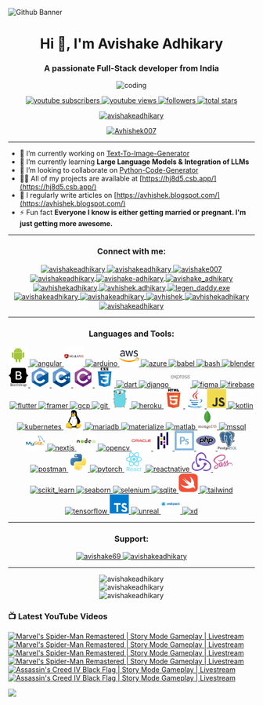 ![Github Banner](https://github.com/AvishakeAdhikary/AvishakeAdhikary/assets/32614982/1c6eff4c-f429-4981-a5a9-e01a91d51dd4)

<h1 align="center">Hi 👋, I'm Avishake Adhikary</h1>
<h3 align="center">A passionate Full-Stack developer from India</h3>
<p align="center">
  <img alt="coding" width="400" src="https://media.tenor.com/YNqsJbmb_yMAAAAd/coding.gif">
</p>
<p align="center">
  <a href="https://www.youtube.com/@avishakeadhikary?sub_confirmation=1">
    <img alt="youtube subscribers" title="Subscribe to my YouTube channel" src="https://custom-icon-badges.demolab.com/youtube/channel/subscribers/UCyrsEA1N5eD68A554dIK17A?color=%23E05D44&label=SUBSCRIBE&logo=video&logoColor=white&style=for-the-badge&labelColor=CE4630" />
  </a>
  <a href="https://www.youtube.com/@avishakeadhikary">
    <img alt="youtube views" title="YouTube Views" src="https://custom-icon-badges.demolab.com/youtube/channel/views/UCyrsEA1N5eD68A554dIK17A?color=%23E1AD0E&logo=eye&logoColor=white&style=for-the-badge&labelColor=C79600" />
  </a>
  <a href="https://github.com/AvishakeAdhikary?tab=followers">
    <img alt="followers" title="Follow me on Github" src="https://custom-icon-badges.demolab.com/github/followers/AvishakeAdhikary?color=236ad3&labelColor=1155ba&style=for-the-badge&logo=person-add&label=Follow&logoColor=white" />
  </a>
  <a href="https://github.com/AvishakeAdhikary?tab=repositories&sort=stargazers">
    <img alt="total stars" title="Total stars on GitHub" src="https://custom-icon-badges.demolab.com/github/stars/AvishakeAdhikary?color=55960c&style=for-the-badge&labelColor=488207&logo=star" />
  </a>
</p>
<p align="center">
  <a href="https://github.com/AvishakeAdhikary">
    <img src="https://github-profile-trophy.vercel.app/?username=avishakeadhikary&theme=onedark" alt="avishakeadhikary"/>
  </a>
</p>
<p align="center">
  <a href="https://twitter.com/Avhishek007" target="blank">
    <img src="https://img.shields.io/twitter/follow/Avhishek007?logo=twitter&style=for-the-badge" alt="Avhishek007" />
  </a>
</p> 
<hr>

- 🔭 I’m currently working on [Text-To-Image-Generator](https://github.com/AvishakeAdhikary/Text-To-Image-Generator) 
- 🌱 I’m currently learning **Large Language Models & Integration of LLMs** 
- 👯 I’m looking to collaborate on [Python-Code-Generator](https://github.com/AvishakeAdhikary/Python-Code-Generator) 
- 👨‍💻 All of my projects are available at [https://hj8d5.csb.app/](https://hj8d5.csb.app/) 
- 📝 I regularly write articles on [https://avhishek.blogspot.com/](https://avhishek.blogspot.com/) 
- ⚡ Fun fact **Everyone I know is either getting married or pregnant. I'm just getting more awesome.** 

<hr>
<h3 align="center">Connect with me:</h3>
<p align="center">
  <a href="https://codepen.io/avishakeadhikary" target="blank">
    <img align="center" src="https://raw.githubusercontent.com/rahuldkjain/github-profile-readme-generator/master/src/images/icons/Social/codepen.svg" alt="avishakeadhikary" height="30" width="40" />
  </a>
  <a href="https://dev.to/avishakeadhikary" target="blank">
    <img align="center" src="https://raw.githubusercontent.com/rahuldkjain/github-profile-readme-generator/master/src/images/icons/Social/devto.svg" alt="avishakeadhikary" height="30" width="40" />
  </a>
  <a href="https://twitter.com/Avhishek007" target="blank">
    <img align="center" src="https://raw.githubusercontent.com/rahuldkjain/github-profile-readme-generator/master/src/images/icons/Social/twitter.svg" alt="avishake007" height="30" width="40" />
  </a>
  <a href="https://linkedin.com/in/avishakeadhikary" target="blank">
    <img align="center" src="https://raw.githubusercontent.com/rahuldkjain/github-profile-readme-generator/master/src/images/icons/Social/linked-in-alt.svg" alt="avishakeadhikary" height="30" width="40" />
  </a>
  <a href="https://stackoverflow.com/users/10955679/avishake-adhikary" target="blank">
    <img align="center" src="https://raw.githubusercontent.com/rahuldkjain/github-profile-readme-generator/master/src/images/icons/Social/stack-overflow.svg" alt="avishake-adhikary" height="30" width="40" />
  </a>
  <a href="https://codesandbox.com/avishake_adhikary" target="blank">
    <img align="center" src="https://raw.githubusercontent.com/rahuldkjain/github-profile-readme-generator/master/src/images/icons/Social/codesandbox.svg" alt="avishake_adhikary" height="30" width="40" />
  </a>
  <a href="https://kaggle.com/avhishekadhikary" target="blank">
    <img align="center" src="https://raw.githubusercontent.com/rahuldkjain/github-profile-readme-generator/master/src/images/icons/Social/kaggle.svg" alt="avhishekadhikary" height="30" width="40" />
  </a>
  <a href="https://fb.com/avhishek.adhikary" target="blank">
    <img align="center" src="https://raw.githubusercontent.com/rahuldkjain/github-profile-readme-generator/master/src/images/icons/Social/facebook.svg" alt="avhishek.adhikary" height="30" width="40" />
  </a>
  <a href="https://instagram.com/legen_daddy.exe" target="blank">
    <img align="center" src="https://raw.githubusercontent.com/rahuldkjain/github-profile-readme-generator/master/src/images/icons/Social/instagram.svg" alt="legen_daddy.exe" height="30" width="40" />
  </a>
  <a href="https://dribbble.com/avishakeadhikary" target="blank">
    <img align="center" src="https://raw.githubusercontent.com/rahuldkjain/github-profile-readme-generator/master/src/images/icons/Social/dribbble.svg" alt="avishakeadhikary" height="30" width="40" />
  </a>
  <a href="https://www.youtube.com/c/avishakeadhikary" target="blank">
    <img align="center" src="https://raw.githubusercontent.com/rahuldkjain/github-profile-readme-generator/master/src/images/icons/Social/youtube.svg" alt="avishakeadhikary" height="30" width="40" />
  </a>
  <a href="https://www.codechef.com/users/avhishek" target="blank">
    <img align="center" src="https://cdn.jsdelivr.net/npm/simple-icons@3.1.0/icons/codechef.svg" alt="avhishek" height="30" width="40" />
  </a>
  <a href="https://www.hackerrank.com/avhishekadhikary" target="blank">
    <img align="center" src="https://raw.githubusercontent.com/rahuldkjain/github-profile-readme-generator/master/src/images/icons/Social/hackerrank.svg" alt="avhishekadhikary" height="30" width="40" />
  </a>
  <a href="https://auth.geeksforgeeks.org/user/avishakeadhikary" target="blank">
    <img align="center" src="https://raw.githubusercontent.com/rahuldkjain/github-profile-readme-generator/master/src/images/icons/Social/geeks-for-geeks.svg" alt="avishakeadhikary" height="30" width="40" />
  </a>
</p>
<hr>
<h3 align="center">Languages and Tools:</h3>
<p align="center">
  <a href="https://developer.android.com" target="_blank" rel="noreferrer">
    <img src="https://raw.githubusercontent.com/devicons/devicon/master/icons/android/android-original-wordmark.svg" alt="android" width="40" height="40" />
  </a>
  <a href="https://angular.io" target="_blank" rel="noreferrer">
    <img src="https://angular.io/assets/images/logos/angular/angular.svg" alt="angular" width="40" height="40" />
  </a>
  <a href="https://angular.io" target="_blank" rel="noreferrer">
    <img src="https://raw.githubusercontent.com/devicons/devicon/master/icons/angularjs/angularjs-original-wordmark.svg" alt="angularjs" width="40" height="40" />
  </a>
  <a href="https://www.arduino.cc/" target="_blank" rel="noreferrer">
    <img src="https://cdn.worldvectorlogo.com/logos/arduino-1.svg" alt="arduino" width="40" height="40" />
  </a>
  <a href="https://aws.amazon.com" target="_blank" rel="noreferrer">
    <img src="https://raw.githubusercontent.com/devicons/devicon/master/icons/amazonwebservices/amazonwebservices-original-wordmark.svg" alt="aws" width="40" height="40" />
  </a>
  <a href="https://azure.microsoft.com/en-in/" target="_blank" rel="noreferrer">
    <img src="https://www.vectorlogo.zone/logos/microsoft_azure/microsoft_azure-icon.svg" alt="azure" width="40" height="40" />
  </a>
  <a href="https://babeljs.io/" target="_blank" rel="noreferrer">
    <img src="https://www.vectorlogo.zone/logos/babeljs/babeljs-icon.svg" alt="babel" width="40" height="40" />
  </a>
  <a href="https://www.gnu.org/software/bash/" target="_blank" rel="noreferrer">
    <img src="https://www.vectorlogo.zone/logos/gnu_bash/gnu_bash-icon.svg" alt="bash" width="40" height="40" />
  </a>
  <a href="https://www.blender.org/" target="_blank" rel="noreferrer">
    <img src="https://download.blender.org/branding/community/blender_community_badge_white.svg" alt="blender" width="40" height="40" />
  </a>
  <a href="https://getbootstrap.com" target="_blank" rel="noreferrer">
    <img src="https://raw.githubusercontent.com/devicons/devicon/master/icons/bootstrap/bootstrap-plain-wordmark.svg" alt="bootstrap" width="40" height="40" />
  </a>
  <a href="https://www.cprogramming.com/" target="_blank" rel="noreferrer">
    <img src="https://raw.githubusercontent.com/devicons/devicon/master/icons/c/c-original.svg" alt="c" width="40" height="40" />
  </a>
  <a href="https://www.w3schools.com/cpp/" target="_blank" rel="noreferrer">
    <img src="https://raw.githubusercontent.com/devicons/devicon/master/icons/cplusplus/cplusplus-original.svg" alt="cplusplus" width="40" height="40" />
  </a>
  <a href="https://www.w3schools.com/cs/" target="_blank" rel="noreferrer">
    <img src="https://raw.githubusercontent.com/devicons/devicon/master/icons/csharp/csharp-original.svg" alt="csharp" width="40" height="40" />
  </a>
  <a href="https://www.w3schools.com/css/" target="_blank" rel="noreferrer">
    <img src="https://raw.githubusercontent.com/devicons/devicon/master/icons/css3/css3-original-wordmark.svg" alt="css3" width="40" height="40" />
  </a>
  <a href="https://dart.dev" target="_blank" rel="noreferrer">
    <img src="https://www.vectorlogo.zone/logos/dartlang/dartlang-icon.svg" alt="dart" width="40" height="40" />
  </a>
  <a href="https://www.djangoproject.com/" target="_blank" rel="noreferrer">
    <img src="https://cdn.worldvectorlogo.com/logos/django.svg" alt="django" width="40" height="40" />
  </a>
  <a href="https://expressjs.com" target="_blank" rel="noreferrer">
    <img src="https://raw.githubusercontent.com/devicons/devicon/master/icons/express/express-original-wordmark.svg" alt="express" width="40" height="40" />
  </a>
  <a href="https://www.figma.com/" target="_blank" rel="noreferrer">
    <img src="https://www.vectorlogo.zone/logos/figma/figma-icon.svg" alt="figma" width="40" height="40" />
  </a>
  <a href="https://firebase.google.com/" target="_blank" rel="noreferrer">
    <img src="https://www.vectorlogo.zone/logos/firebase/firebase-icon.svg" alt="firebase" width="40" height="40" />
  </a>
  <a href="https://flutter.dev" target="_blank" rel="noreferrer">
    <img src="https://www.vectorlogo.zone/logos/flutterio/flutterio-icon.svg" alt="flutter" width="40" height="40" />
  </a>
  <a href="https://www.framer.com/" target="_blank" rel="noreferrer">
    <img src="https://www.vectorlogo.zone/logos/framer/framer-icon.svg" alt="framer" width="40" height="40" />
  </a>
  <a href="https://cloud.google.com" target="_blank" rel="noreferrer">
    <img src="https://www.vectorlogo.zone/logos/google_cloud/google_cloud-icon.svg" alt="gcp" width="40" height="40" />
  </a>
  <a href="https://git-scm.com/" target="_blank" rel="noreferrer">
    <img src="https://www.vectorlogo.zone/logos/git-scm/git-scm-icon.svg" alt="git" width="40" height="40" />
  </a>
  <a href="https://golang.org" target="_blank" rel="noreferrer">
    <img src="https://raw.githubusercontent.com/devicons/devicon/master/icons/go/go-original.svg" alt="go" width="40" height="40" />
  </a>
  <a href="https://heroku.com" target="_blank" rel="noreferrer">
    <img src="https://www.vectorlogo.zone/logos/heroku/heroku-icon.svg" alt="heroku" width="40" height="40" />
  </a>
  <a href="https://www.w3.org/html/" target="_blank" rel="noreferrer">
    <img src="https://raw.githubusercontent.com/devicons/devicon/master/icons/html5/html5-original-wordmark.svg" alt="html5" width="40" height="40" />
  </a>
  <a href="https://www.java.com" target="_blank" rel="noreferrer">
    <img src="https://raw.githubusercontent.com/devicons/devicon/master/icons/java/java-original.svg" alt="java" width="40" height="40" />
  </a>
  <a href="https://developer.mozilla.org/en-US/docs/Web/JavaScript" target="_blank" rel="noreferrer">
    <img src="https://raw.githubusercontent.com/devicons/devicon/master/icons/javascript/javascript-original.svg" alt="javascript" width="40" height="40" />
  </a>
  <a href="https://kotlinlang.org" target="_blank" rel="noreferrer">
    <img src="https://www.vectorlogo.zone/logos/kotlinlang/kotlinlang-icon.svg" alt="kotlin" width="40" height="40" />
  </a>
  <a href="https://kubernetes.io" target="_blank" rel="noreferrer">
    <img src="https://www.vectorlogo.zone/logos/kubernetes/kubernetes-icon.svg" alt="kubernetes" width="40" height="40" />
  </a>
  <a href="https://www.linux.org/" target="_blank" rel="noreferrer">
    <img src="https://raw.githubusercontent.com/devicons/devicon/master/icons/linux/linux-original.svg" alt="linux" width="40" height="40" />
  </a>
  <a href="https://mariadb.org/" target="_blank" rel="noreferrer">
    <img src="https://www.vectorlogo.zone/logos/mariadb/mariadb-icon.svg" alt="mariadb" width="40" height="40" />
  </a>
  <a href="https://materializecss.com/" target="_blank" rel="noreferrer">
    <img src="https://raw.githubusercontent.com/prplx/svg-logos/5585531d45d294869c4eaab4d7cf2e9c167710a9/svg/materialize.svg" alt="materialize" width="40" height="40" />
  </a>
  <a href="https://www.mathworks.com/" target="_blank" rel="noreferrer">
    <img src="https://upload.wikimedia.org/wikipedia/commons/2/21/Matlab_Logo.png" alt="matlab" width="40" height="40" />
  </a>
  <a href="https://www.mongodb.com/" target="_blank" rel="noreferrer">
    <img src="https://raw.githubusercontent.com/devicons/devicon/master/icons/mongodb/mongodb-original-wordmark.svg" alt="mongodb" width="40" height="40" />
  </a>
  <a href="https://www.microsoft.com/en-us/sql-server" target="_blank" rel="noreferrer">
    <img src="https://www.svgrepo.com/show/303229/microsoft-sql-server-logo.svg" alt="mssql" width="40" height="40" />
  </a>
  <a href="https://www.mysql.com/" target="_blank" rel="noreferrer">
    <img src="https://raw.githubusercontent.com/devicons/devicon/master/icons/mysql/mysql-original-wordmark.svg" alt="mysql" width="40" height="40" />
  </a>
  <a href="https://nextjs.org/" target="_blank" rel="noreferrer">
    <img src="https://cdn.worldvectorlogo.com/logos/nextjs-2.svg" alt="nextjs" width="40" height="40" />
  </a>
  <a href="https://nodejs.org" target="_blank" rel="noreferrer">
    <img src="https://raw.githubusercontent.com/devicons/devicon/master/icons/nodejs/nodejs-original-wordmark.svg" alt="nodejs" width="40" height="40" />
  </a>
  <a href="https://opencv.org/" target="_blank" rel="noreferrer">
    <img src="https://www.vectorlogo.zone/logos/opencv/opencv-icon.svg" alt="opencv" width="40" height="40" />
  </a>
  <a href="https://www.oracle.com/" target="_blank" rel="noreferrer">
    <img src="https://raw.githubusercontent.com/devicons/devicon/master/icons/oracle/oracle-original.svg" alt="oracle" width="40" height="40" />
  </a>
  <a href="https://pandas.pydata.org/" target="_blank" rel="noreferrer">
    <img src="https://raw.githubusercontent.com/devicons/devicon/2ae2a900d2f041da66e950e4d48052658d850630/icons/pandas/pandas-original.svg" alt="pandas" width="40" height="40" />
  </a>
  <a href="https://www.photoshop.com/en" target="_blank" rel="noreferrer">
    <img src="https://raw.githubusercontent.com/devicons/devicon/master/icons/photoshop/photoshop-line.svg" alt="photoshop" width="40" height="40" />
  </a>
  <a href="https://www.php.net" target="_blank" rel="noreferrer">
    <img src="https://raw.githubusercontent.com/devicons/devicon/master/icons/php/php-original.svg" alt="php" width="40" height="40" />
  </a>
  <a href="https://www.postgresql.org" target="_blank" rel="noreferrer">
    <img src="https://raw.githubusercontent.com/devicons/devicon/master/icons/postgresql/postgresql-original-wordmark.svg" alt="postgresql" width="40" height="40" />
  </a>
  <a href="https://postman.com" target="_blank" rel="noreferrer">
    <img src="https://www.vectorlogo.zone/logos/getpostman/getpostman-icon.svg" alt="postman" width="40" height="40" />
  </a>
  <a href="https://www.python.org" target="_blank" rel="noreferrer">
    <img src="https://raw.githubusercontent.com/devicons/devicon/master/icons/python/python-original.svg" alt="python" width="40" height="40" />
  </a>
  <a href="https://pytorch.org/" target="_blank" rel="noreferrer">
    <img src="https://www.vectorlogo.zone/logos/pytorch/pytorch-icon.svg" alt="pytorch" width="40" height="40" />
  </a>
  <a href="https://reactjs.org/" target="_blank" rel="noreferrer">
    <img src="https://raw.githubusercontent.com/devicons/devicon/master/icons/react/react-original-wordmark.svg" alt="react" width="40" height="40" />
  </a>
  <a href="https://reactnative.dev/" target="_blank" rel="noreferrer">
    <img src="https://reactnative.dev/img/header_logo.svg" alt="reactnative" width="40" height="40" />
  </a>
  <a href="https://redux.js.org" target="_blank" rel="noreferrer">
    <img src="https://raw.githubusercontent.com/devicons/devicon/master/icons/redux/redux-original.svg" alt="redux" width="40" height="40" />
  </a>
  <a href="https://sass-lang.com" target="_blank" rel="noreferrer">
    <img src="https://raw.githubusercontent.com/devicons/devicon/master/icons/sass/sass-original.svg" alt="sass" width="40" height="40" />
  </a>
  <a href="https://scikit-learn.org/" target="_blank" rel="noreferrer">
    <img src="https://upload.wikimedia.org/wikipedia/commons/0/05/Scikit_learn_logo_small.svg" alt="scikit_learn" width="40" height="40" />
  </a>
  <a href="https://seaborn.pydata.org/" target="_blank" rel="noreferrer">
    <img src="https://seaborn.pydata.org/_images/logo-mark-lightbg.svg" alt="seaborn" width="40" height="40" />
  </a>
  <a href="https://www.selenium.dev" target="_blank" rel="noreferrer">
    <img src="https://raw.githubusercontent.com/detain/svg-logos/780f25886640cef088af994181646db2f6b1a3f8/svg/selenium-logo.svg" alt="selenium" width="40" height="40" />
  </a>
  <a href="https://www.sqlite.org/" target="_blank" rel="noreferrer">
    <img src="https://www.vectorlogo.zone/logos/sqlite/sqlite-icon.svg" alt="sqlite" width="40" height="40" />
  </a>
  <a href="https://developer.apple.com/swift/" target="_blank" rel="noreferrer">
    <img src="https://raw.githubusercontent.com/devicons/devicon/master/icons/swift/swift-original.svg" alt="swift" width="40" height="40" />
  </a>
  <a href="https://tailwindcss.com/" target="_blank" rel="noreferrer">
    <img src="https://www.vectorlogo.zone/logos/tailwindcss/tailwindcss-icon.svg" alt="tailwind" width="40" height="40" />
  </a>
  <a href="https://www.tensorflow.org" target="_blank" rel="noreferrer">
    <img src="https://www.vectorlogo.zone/logos/tensorflow/tensorflow-icon.svg" alt="tensorflow" width="40" height="40" />
  </a>
  <a href="https://www.typescriptlang.org/" target="_blank" rel="noreferrer">
    <img src="https://raw.githubusercontent.com/devicons/devicon/master/icons/typescript/typescript-original.svg" alt="typescript" width="40" height="40" />
  </a>
  <a href="https://unrealengine.com/" target="_blank" rel="noreferrer">
    <img src="https://raw.githubusercontent.com/kenangundogan/fontisto/036b7eca71aab1bef8e6a0518f7329f13ed62f6b/icons/svg/brand/unreal-engine.svg" alt="unreal" width="40" height="40" />
  </a>
  <a href="https://webpack.js.org" target="_blank" rel="noreferrer">
    <img src="https://raw.githubusercontent.com/devicons/devicon/d00d0969292a6569d45b06d3f350f463a0107b0d/icons/webpack/webpack-original-wordmark.svg" alt="webpack" width="40" height="40" />
  </a>
  <a href="https://www.adobe.com/products/xd.html" target="_blank" rel="noreferrer">
    <img src="https://cdn.worldvectorlogo.com/logos/adobe-xd.svg" alt="xd" width="40" height="40" />
  </a>
</p>
<hr>
<h3 align="center">Support:</h3>
<p align="center">
  <a href="https://www.buymeacoffee.com/avishake69">
    <img src="https://cdn.buymeacoffee.com/buttons/v2/default-yellow.png" height="50" width="210" alt="avishake69" />
  </a>
  <a href="https://ko-fi.com/avishakeadhikary">
    <img src="https://cdn.ko-fi.com/cdn/kofi3.png?v=3" height="50" width="210" alt="avishakeadhikary" />
  </a>
</p>
<hr>
<p align="center">
  <img src="https://github-readme-stats.vercel.app/api/top-langs?username=avishakeadhikary&show_icons=true&locale=en&layout=compact&theme=tokyonight" alt="avishakeadhikary" />
  <br>
  <img src="https://github-readme-stats.vercel.app/api?username=avishakeadhikary&show_icons=true&locale=en&theme=merko" alt="avishakeadhikary" />
  <br>
  <img src="https://github-readme-streak-stats.herokuapp.com/?user=avishakeadhikary&theme=onedark" alt="avishakeadhikary" />
</p>

### 📺 Latest YouTube Videos

<!-- BEGIN YOUTUBE-CARDS -->
[![Marvel's Spider-Man Remastered | Story Mode Gameplay | Livestream](https://ytcards.demolab.com/?id=Sntyu5pI-c4&title=Marvel%27s+Spider-Man+Remastered+%7C+Story+Mode+Gameplay+%7C+Livestream&lang=en&timestamp=1695742173&background_color=%230d1117&title_color=%23ffffff&stats_color=%23dedede&max_title_lines=1&width=250&border_radius=5 "Marvel's Spider-Man Remastered | Story Mode Gameplay | Livestream")](https://www.youtube.com/watch?v=Sntyu5pI-c4)
[![Marvel's Spider-Man Remastered | Story Mode Gameplay | Livestream](https://ytcards.demolab.com/?id=qydGkaNpZfM&title=Marvel%27s+Spider-Man+Remastered+%7C+Story+Mode+Gameplay+%7C+Livestream&lang=en&timestamp=1695709170&background_color=%230d1117&title_color=%23ffffff&stats_color=%23dedede&max_title_lines=1&width=250&border_radius=5 "Marvel's Spider-Man Remastered | Story Mode Gameplay | Livestream")](https://www.youtube.com/watch?v=qydGkaNpZfM)
[![Marvel's Spider-Man Remastered | Story Mode Gameplay | Livestream](https://ytcards.demolab.com/?id=UcNM6m4mJU8&title=Marvel%27s+Spider-Man+Remastered+%7C+Story+Mode+Gameplay+%7C+Livestream&lang=en&timestamp=1695621230&background_color=%230d1117&title_color=%23ffffff&stats_color=%23dedede&max_title_lines=1&width=250&border_radius=5 "Marvel's Spider-Man Remastered | Story Mode Gameplay | Livestream")](https://www.youtube.com/watch?v=UcNM6m4mJU8)
[![Marvel's Spider-Man Remastered | Story Mode Gameplay | Livestream](https://ytcards.demolab.com/?id=cmLLoC5vUMw&title=Marvel%27s+Spider-Man+Remastered+%7C+Story+Mode+Gameplay+%7C+Livestream&lang=en&timestamp=1695602055&background_color=%230d1117&title_color=%23ffffff&stats_color=%23dedede&max_title_lines=1&width=250&border_radius=5 "Marvel's Spider-Man Remastered | Story Mode Gameplay | Livestream")](https://www.youtube.com/watch?v=cmLLoC5vUMw)
[![Assassin's Creed IV Black Flag | Story Mode Gameplay | Livestream](https://ytcards.demolab.com/?id=Yll9pwaK3_Y&title=Assassin%27s+Creed+IV+Black+Flag+%7C+Story+Mode+Gameplay+%7C+Livestream&lang=en&timestamp=1695514008&background_color=%230d1117&title_color=%23ffffff&stats_color=%23dedede&max_title_lines=1&width=250&border_radius=5 "Assassin's Creed IV Black Flag | Story Mode Gameplay | Livestream")](https://www.youtube.com/watch?v=Yll9pwaK3_Y)
[![Assassin's Creed IV Black Flag | Story Mode Gameplay | Livestream](https://ytcards.demolab.com/?id=ZxM2k6DnIzw&title=Assassin%27s+Creed+IV+Black+Flag+%7C+Story+Mode+Gameplay+%7C+Livestream&lang=en&timestamp=1695444979&background_color=%230d1117&title_color=%23ffffff&stats_color=%23dedede&max_title_lines=1&width=250&border_radius=5 "Assassin's Creed IV Black Flag | Story Mode Gameplay | Livestream")](https://www.youtube.com/watch?v=ZxM2k6DnIzw)
<!-- END YOUTUBE-CARDS -->

[<img src="https://custom-icon-badges.demolab.com/badge/-Subscribe%20For%20More-red?style=for-the-badge&logo=video&logoColor=white"/>](https://www.youtube.com/@avishakeadhikary?sub_confirmation=1)

#
